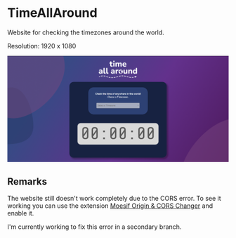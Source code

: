# TimeAllAround

Website for checking the timezones around the world.

Resolution: 1920 x 1080

<img src="/readme-images/main.png" alt="TimeAllAround main page image">

## Remarks

The website still doesn't work completely due to the CORS error. To see it working you can use the extension <a href="https://chromewebstore.google.com/detail/moesif-origin-cors-change/digfbfaphojjndkpccljibejjbppifbc?pli=1">Moesif Origin & CORS Changer</a> and enable it.

I'm currently working to fix this error in a secondary branch.




